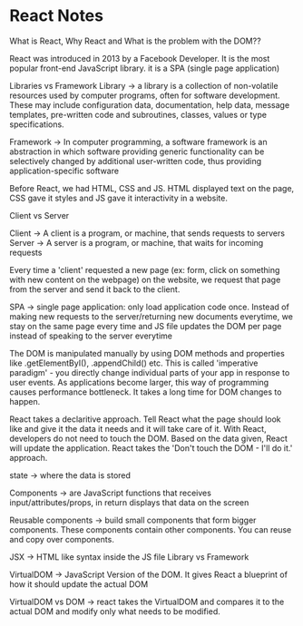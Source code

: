 # React Notes

What is React, Why React and What is the problem with the DOM??

React was introduced in 2013 by a Facebook Developer. It is the most popular front-end JavaScript library. it is a SPA (single page application)

Libraries vs Framework
Library -> a library is a collection of non-volatile resources used by computer programs, often for software development. These may include configuration data, documentation, help data, message templates, pre-written code and subroutines, classes, values or type specifications.

Framework -> In computer programming, a software framework is an abstraction in which software providing generic functionality can be selectively changed by additional user-written code, thus providing application-specific software

Before React, we had HTML, CSS and JS.
HTML displayed text on the page, CSS gave it styles and JS gave it interactivity in a website.

Client vs Server

Client -> A client is a program, or machine, that sends requests to servers
Server -> A server is a program, or machine, that waits for incoming requests

Every time a 'client' requested a new page (ex: form, click on something with new content on the webpage) on the website, we request that page from the server and send it back to the client.

SPA -> single page application: only load application code once. Instead of making new requests to the server/returning new documents everytime, we stay on the same page every time and JS file updates the DOM per page instead of speaking to the server everytime

The DOM is manipulated manually by using DOM methods and properties like .getElementByI(), .appendChild() etc. This is called 'imperative paradigm' - you directly change individual parts of your app in response to user events. As applications become larger, this way of programming causes performance bottleneck. It takes a long time for DOM changes to happen.

React takes a declaritive approach. Tell React what the page should look like and give it the data it needs and it will take care of it. With React, developers do not need to touch the DOM.
Based on the data given, React will update the application. React takes the 'Don't touch the DOM - I'll do it.' approach.

state -> where the data is stored

Components -> are JavaScript functions that receives input/attributes/props, in return displays that data on the screen

Reusable components -> build small components that form bigger components. These components contain other components. You can reuse and copy over components.

JSX -> HTML like syntax inside the JS file
Library vs Framework

VirtualDOM -> JavaScript Version of the DOM. It gives React a blueprint of how it should update the actual DOM

VirtualDOM vs DOM -> react takes the VirtualDOM and compares it to the actual DOM and modify only what needs to be modified.
